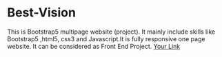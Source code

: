 # Best-Vision
This is Bootstrap5 multipage website (project). It mainly include skills like Bootstrap5 ,html5, css3 and Javascript.It is fully responsive one page website. It can be considered as Front End Project.
[Your Link](https://zeeshanmrajeproject1.netlify.app)
